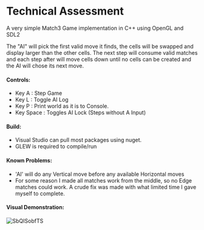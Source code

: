 # Technical Assessment
A very simple Match3 Game implementation in C++ using OpenGL and SDL2

The "AI" will pick the first valid move it finds, the cells will be swapped and display larger than the other cells.
The next step will consume valid matches and each step after will move cells down until no cells can be created and the AI will chose its next move.

#### Controls:
- Key A : Step Game
- Key L : Toggle AI Log
- Key P : Print world as it is to Console.
- Key Space : Toggles AI Lock (Steps without A Input)

#### Build:
- Visual Studio can pull most packages using nuget.
- GLEW is required to compile/run

#### Known Problems:
- 'AI' will do any Vertical move before any available Horizontal moves
- For some reason I made all matches work from the middle, so no Edge matches could work. A crude fix was made with what limited time I gave myself to complete.

#### Visual Demonstration:

![SbQISobfTS](https://user-images.githubusercontent.com/8342701/123944456-7a23cb80-d9e0-11eb-938f-07da13be667d.gif)
